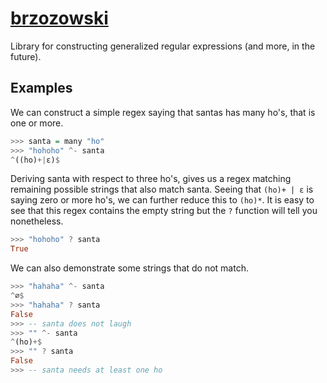 # [brzozowski](https://zozo.nicbot.xyz/Zozo.html)

Library for constructing generalized regular expressions (and more, in the future).

## Examples

We can construct a simple regex saying that santas has many ho's, that is one or more.

```hs
>>> santa = many "ho"
>>> "hohoho" ^- santa
^((ho)+|ε)$
```

Deriving santa with respect to three ho's, gives us a regex matching remaining possible strings that also match santa. Seeing that `(ho)+ | ε` is saying zero or more ho's, we can further reduce this to `(ho)*`. It is easy to see that this regex contains the empty string but the `?` function will tell you nonetheless.

```hs
>>> "hohoho" ? santa
True
```

We can also demonstrate some strings that do not match.

```hs
>>> "hahaha" ^- santa
^∅$
>>> "hahaha" ? santa
False
>>> -- santa does not laugh
>>> "" ^- santa
^(ho)+$
>>> "" ? santa
False
>>> -- santa needs at least one ho
```
